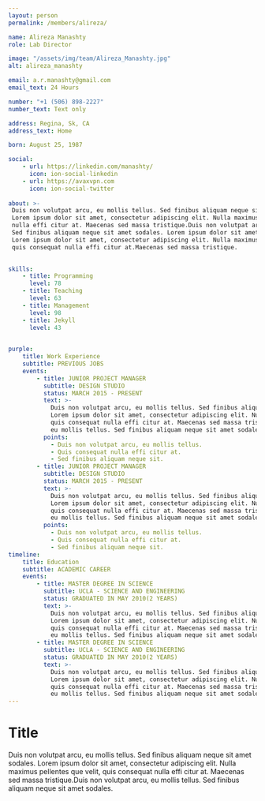 ```yaml
---
layout: person
permalink: /members/alireza/

name: Alireza Manashty
role: Lab Director

image: "/assets/img/team/Alireza_Manashty.jpg"
alt: alireza_manashty

email: a.r.manashty@gmail.com
email_text: 24 Hours

number: "+1 (506) 898-2227"
number_text: Text only

address: Regina, Sk, CA
address_text: Home

born: August 25, 1987

social:
    - url: https://linkedin.com/manashty/
      icon: ion-social-linkedin
    - url: https://avaxvpn.com
      icon: ion-social-twitter
      
about: >-
 Duis non volutpat arcu, eu mollis tellus. Sed finibus aliquam neque sit amet sodales. 
 Lorem ipsum dolor sit amet, consectetur adipiscing elit. Nulla maximus pellentes que velit, quis consequat 
 nulla effi citur at. Maecenas sed massa tristique.Duis non volutpat arcu, eu mollis tellus. 
 Sed finibus aliquam neque sit amet sodales. Lorem ipsum dolor sit amet, consectetur adipiscing elit. 
 Lorem ipsum dolor sit amet, consectetur adipiscing elit. Nulla maximus pellentes que velit, 
 quis consequat nulla effi citur at.Maecenas sed massa tristique.
 

skills:
    - title: Programming
      level: 78
    - title: Teaching
      level: 63
    - title: Management
      level: 98
    - title: Jekyll
      level: 43
      

purple:
    title: Work Experience
    subtitle: PREVIOUS JOBS
    events:
        - title: JUNIOR PROJECT MANAGER
          subtitle: DESIGN STUDIO
          status: MARCH 2015 - PRESENT
          text: >-
            Duis non volutpat arcu, eu mollis tellus. Sed finibus aliquam neque sit amet sodales. 
            Lorem ipsum dolor sit amet, consectetur adipiscing elit. Nulla maximus pellentes que velit, 
            quis consequat nulla effi citur at. Maecenas sed massa tristique.Duis non volutpat arcu, 
            eu mollis tellus. Sed finibus aliquam neque sit amet sodales.
          points:
            - Duis non volutpat arcu, eu mollis tellus.
            - Quis consequat nulla effi citur at.
            - Sed finibus aliquam neque sit.
        - title: JUNIOR PROJECT MANAGER
          subtitle: DESIGN STUDIO
          status: MARCH 2015 - PRESENT
          text: >-
            Duis non volutpat arcu, eu mollis tellus. Sed finibus aliquam neque sit amet sodales. 
            Lorem ipsum dolor sit amet, consectetur adipiscing elit. Nulla maximus pellentes que velit, 
            quis consequat nulla effi citur at. Maecenas sed massa tristique.Duis non volutpat arcu, 
            eu mollis tellus. Sed finibus aliquam neque sit amet sodales.
          points:
            - Duis non volutpat arcu, eu mollis tellus.
            - Quis consequat nulla effi citur at.
            - Sed finibus aliquam neque sit.
timeline:
    title: Education
    subtitle: ACADEMIC CAREER
    events:
        - title: MASTER DEGREE IN SCIENCE
          subtitle: UCLA - SCIENCE AND ENGINEERING
          status: GRADUATED IN MAY 2010(2 YEARS)
          text: >-
            Duis non volutpat arcu, eu mollis tellus. Sed finibus aliquam neque sit amet sodales. 
            Lorem ipsum dolor sit amet, consectetur adipiscing elit. Nulla maximus pellentes que velit, 
            quis consequat nulla effi citur at. Maecenas sed massa tristique.Duis non volutpat arcu, 
            eu mollis tellus. Sed finibus aliquam neque sit amet sodales.
        - title: MASTER DEGREE IN SCIENCE
          subtitle: UCLA - SCIENCE AND ENGINEERING
          status: GRADUATED IN MAY 2010(2 YEARS)
          text: >-
            Duis non volutpat arcu, eu mollis tellus. Sed finibus aliquam neque sit amet sodales. 
            Lorem ipsum dolor sit amet, consectetur adipiscing elit. Nulla maximus pellentes que velit, 
            quis consequat nulla effi citur at. Maecenas sed massa tristique.Duis non volutpat arcu, 
            eu mollis tellus. Sed finibus aliquam neque sit amet sodales.
---
```


# Title
Duis non volutpat arcu, eu mollis tellus. Sed finibus aliquam neque sit amet sodales. 
Lorem ipsum dolor sit amet, consectetur adipiscing elit. Nulla maximus pellentes que velit, 
quis consequat nulla effi citur at. Maecenas sed massa tristique.Duis non volutpat arcu, 
eu mollis tellus. Sed finibus aliquam neque sit amet sodales.
